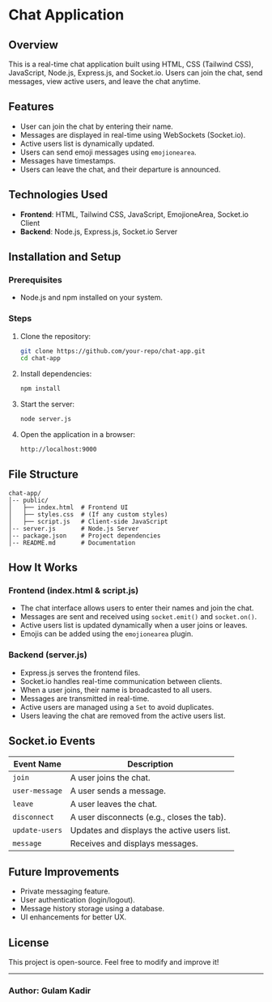 # Chat Application

## Overview
This is a real-time chat application built using HTML, CSS (Tailwind CSS), JavaScript, Node.js, Express.js, and Socket.io. Users can join the chat, send messages, view active users, and leave the chat anytime.

## Features
- User can join the chat by entering their name.
- Messages are displayed in real-time using WebSockets (Socket.io).
- Active users list is dynamically updated.
- Users can send emoji messages using `emojionearea`.
- Messages have timestamps.
- Users can leave the chat, and their departure is announced.

## Technologies Used
- **Frontend**: HTML, Tailwind CSS, JavaScript, EmojioneArea, Socket.io Client
- **Backend**: Node.js, Express.js, Socket.io Server

## Installation and Setup
### Prerequisites
- Node.js and npm installed on your system.

### Steps
1. Clone the repository:
   ```sh
   git clone https://github.com/your-repo/chat-app.git
   cd chat-app
   ```
2. Install dependencies:
   ```sh
   npm install
   ```
3. Start the server:
   ```sh
   node server.js
   ```
4. Open the application in a browser:
   ```sh
   http://localhost:9000
   ```

## File Structure
```
chat-app/
│-- public/
│   ├── index.html  # Frontend UI
│   ├── styles.css  # (If any custom styles)
│   ├── script.js   # Client-side JavaScript
│-- server.js       # Node.js Server
│-- package.json    # Project dependencies
│-- README.md       # Documentation
```

## How It Works
### Frontend (index.html & script.js)
- The chat interface allows users to enter their names and join the chat.
- Messages are sent and received using `socket.emit()` and `socket.on()`.
- Active users list is updated dynamically when a user joins or leaves.
- Emojis can be added using the `emojionearea` plugin.

### Backend (server.js)
- Express.js serves the frontend files.
- Socket.io handles real-time communication between clients.
- When a user joins, their name is broadcasted to all users.
- Messages are transmitted in real-time.
- Active users are managed using a `Set` to avoid duplicates.
- Users leaving the chat are removed from the active users list.

## Socket.io Events
| Event Name     | Description |
|---------------|-------------|
| `join`        | A user joins the chat. |
| `user-message` | A user sends a message. |
| `leave`       | A user leaves the chat. |
| `disconnect`  | A user disconnects (e.g., closes the tab). |
| `update-users`| Updates and displays the active users list. |
| `message`     | Receives and displays messages. |

## Future Improvements
- Private messaging feature.
- User authentication (login/logout).
- Message history storage using a database.
- UI enhancements for better UX.

## License
This project is open-source. Feel free to modify and improve it!

---
### Author: Gulam Kadir

